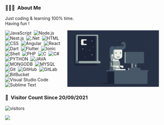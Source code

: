 ### 👨🏻‍💻 &nbsp;About Me

Just coding & learning 100% time.\
Having fun !

<p>
<img alt="Night Coding" src="https://raw.githubusercontent.com/AVS1508/AVS1508/master/assets/Night-Coding.gif" align="right"/>
</p>


![JavaScript](https://img.shields.io/badge/-JavaScript-333333?style=flat&logo=javascript)&nbsp;
![Node.js](https://img.shields.io/badge/-Node.js-333333?style=flat&logo=node.js)&nbsp;
![Nest.js](https://img.shields.io/badge/-Nest.js-333333?style=flat&logo=nestjs)&nbsp;
![.Net](https://img.shields.io/badge/-.NET-333333?style=flat&logo=.net)&nbsp;
![HTML](https://img.shields.io/badge/-HTML-333333?style=flat&logo=HTML5)&nbsp;
![CSS](https://img.shields.io/badge/-CSS-333333?style=flat&logo=CSS3&logoColor=1572B6)&nbsp;
![Angular](https://img.shields.io/badge/-ANGULAR-333333?style=flat&logo=angular&logoColor=1572B6)&nbsp;
![React](https://img.shields.io/badge/-REACT-333333?style=flat&logo=react&logoColor=1572B6)&nbsp;
![Dart](https://img.shields.io/badge/-DART-333333?style=flat&logo=dart&logoColor=1572B6)&nbsp;
![Flutter](https://img.shields.io/badge/-FLUTTER-333333?style=flat&logo=flutter&logoColor=1572B6)&nbsp;
![Ionic](https://img.shields.io/badge/-IONIC-333333?style=flat&logo=ionic&logoColor=1572B6)&nbsp;
![Shell](https://img.shields.io/badge/-SHELL-333333?style=flat&logo=shell&logoColor=1572B6)&nbsp;
![PHP](https://img.shields.io/badge/-PHP-333333?style=flat&logo=php)&nbsp;
![C](https://img.shields.io/badge/-C-333333?style=flat&logo=c)&nbsp;
![C#](https://img.shields.io/badge/-C#-333333?style=flat&logo=c#)&nbsp;
![PYTHON](https://img.shields.io/badge/-PYTHON-333333?style=flat&logo=python)&nbsp;
![JAVA](https://img.shields.io/badge/-JAVA-333333?style=flat&logo=java)&nbsp;
![MONGODB](https://img.shields.io/badge/-MONGODB-333333?style=flat&logo=mongodb)&nbsp;
![MYSQL](https://img.shields.io/badge/-MYSQL-333333?style=flat&logo=mysql)&nbsp;
![Git](https://img.shields.io/badge/-Git-333333?style=flat&logo=git)&nbsp;
![GitHub](https://img.shields.io/badge/-GitHub-333333?style=flat&logo=github)&nbsp;
![GitLab](https://img.shields.io/badge/-GitLab-333333?style=flat&logo=gitlab)&nbsp;
![BitBucket](https://img.shields.io/badge/-BitBucket-333333?style=flat&logo=bitbucket)&nbsp;
![Visual Studio Code](https://img.shields.io/badge/-Visual%20Studio%20Code-333333?style=flat&logo=visual-studio-code&logoColor=007ACC)&nbsp;
![Sublime Text](https://img.shields.io/badge/-Sublime%20Text-333333?style=flat&logo=sublime-text&logoColor=007ACC)&nbsp;

### 🚶 &nbsp;Visitor Count Since 20/09/2021

  ![visitors](https://visitor-badge.glitch.me/badge?page_id=pispros.pispros&left_color=purple&right_color=black)

<p>
  <img height="180em" src="https://github-readme-stats.vercel.app/api?username=pispros&show_icons=true&theme=dracula&include_all_commits=true&count_private=true"/>
</p>
